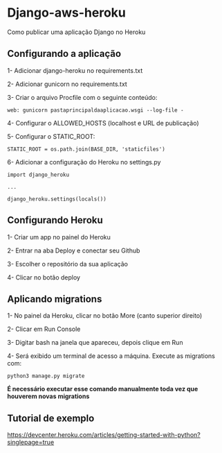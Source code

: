 # Django-aws-heroku

Como publicar uma aplicação Django no Heroku

## Configurando a aplicação

1- Adicionar django-heroku no requirements.txt

2- Adicionar gunicorn no requirements.txt

3- Criar o arquivo Procfile com o seguinte conteúdo:

`web: gunicorn pastaprincipaldaaplicacao.wsgi --log-file -`

4- Configurar o ALLOWED_HOSTS (localhost e URL de publicação)

5- Configurar o STATIC_ROOT:

`STATIC_ROOT = os.path.join(BASE_DIR, 'staticfiles')`

6- Adicionar a configuração do Heroku no settings.py
```
import django_heroku

...

django_heroku.settings(locals())

```

## Configurando Heroku

1- Criar um app no painel do Heroku

2- Entrar na aba Deploy e conectar seu Github

3- Escolher o repositório da sua aplicação

4- Clicar no botão deploy

## Aplicando migrations

1- No painel da Heroku, clicar no botão More (canto superior direito)

2- Clicar em Run Console

3- Digitar bash na janela que apareceu, depois clique em Run

4- Será exibido um terminal de acesso a máquina. Execute as migrations com:

`python3 manage.py migrate`

**É necessário executar esse comando manualmente toda vez que houverem novas migrations**

## Tutorial de exemplo

https://devcenter.heroku.com/articles/getting-started-with-python?singlepage=true
